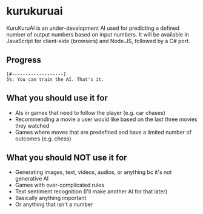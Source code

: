 # kurukuruai
KuruKuruAI is an under-development AI used for predicting a defined number of output numbers based on input numbers. It will be available in JavaScript for client-side (browsers) and Node.JS, followed by a C# port.

## Progress
```
[#-------------------]
5%: You can train the AI. That's it.
```

## What you should use it for
* AIs in games that need to follow the player (e.g. car chases)
* Recommending a movie a user would like based on the last three movies they watched
* Games where moves that are predefined and have a limited number of outcomes (e.g. chess)

## What you should NOT use it for
* Generating images, text, videos, audios, or anything bc it's not generative AI
* Games with over-complicated rules
* Text sentiment recognition (I'll make another AI for that later)
* Basically anything important
* Or anything that isn't a number
